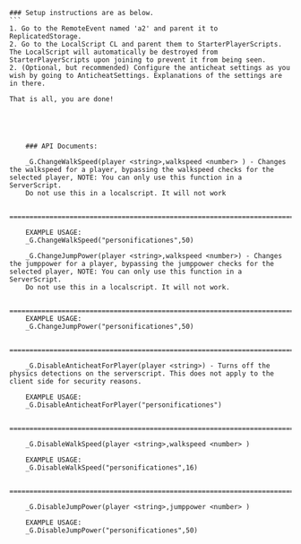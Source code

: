 
	### Setup instructions are as below.
	```
	1. Go to the RemoteEvent named 'a2' and parent it to ReplicatedStorage.
	2. Go to the LocalScript CL and parent them to StarterPlayerScripts. The LocalScript will automatically be destroyed from StarterPlayerScripts upon joining to prevent it from being seen.
	2. (Optional, but recommended) Configure the anticheat settings as you wish by going to AnticheatSettings. Explanations of the settings are in there.
	
	That is all, you are done!
```




	### API Documents:
	
	_G.ChangeWalkSpeed(player <string>,walkspeed <number> ) - Changes the walkspeed for a player, bypassing the walkspeed checks for the selected player, NOTE: You can only use this function in a ServerScript. 
	Do not use this in a localscript. It will not work
	
	===============================================================================================================================================================================================
	
	EXAMPLE USAGE:
	_G.ChangeWalkSpeed("personificationes",50)
	
	_G.ChangeJumpPower(player <string>,walkspeed <number>) - Changes the jumppower for a player, bypassing the jumppower checks for the selected player, NOTE: You can only use this function in a ServerScript. 
	Do not use this in a localscript. It will not work.
	
	===============================================================================================================================================================================================
	EXAMPLE USAGE:
	_G.ChangeJumpPower("personificationes",50)
	
	===============================================================================================================================================================================================
	
	_G.DisableAnticheatForPlayer(player <string>) - Turns off the physics detections on the serverscript. This does not apply to the client side for security reasons.

	EXAMPLE USAGE:
	_G.DisableAnticheatForPlayer("personificationes")
	
	===============================================================================================================================================================================================
	
	_G.DisableWalkSpeed(player <string>,walkspeed <number> )
	
	EXAMPLE USAGE:
	_G.DisableWalkSpeed("personificationes",16)
	
	===============================================================================================================================================================================================
	
	_G.DisableJumpPower(player <string>,jumppower <number> )
	
	EXAMPLE USAGE:
	_G.DisableJumpPower("personificationes",50)


